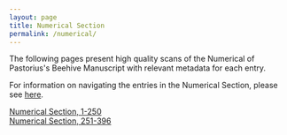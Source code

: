 ```yaml
---
layout: page
title: Numerical Section
permalink: /numerical/
---
```


The following pages present high quality scans of the Numerical of Pastorius's Beehive Manuscript with relevant metadata for each entry.

For information on navigating the entries in the Numerical Section, please see [here](numerical-documentation.md).

[Numerical Section, 1-250](num1.md)  
[Numerical Section, 251-396](num2.md)
